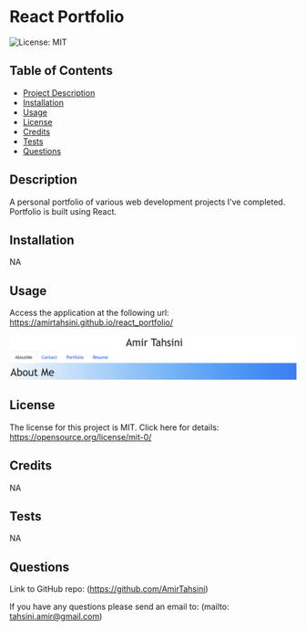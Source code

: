 # React Portfolio

![License: MIT](https://img.shields.io/badge/license-MIT-blue)

## Table of Contents

- [Project Description](#description)
- [Installation](#installation)
- [Usage](#usage)
- [License](#license)
- [Credits](#credits)
- [Tests](#tests)
- [Questions](#questions)

## Description

A personal portfolio of various web development projects I've completed. Portfolio is built using React.

## Installation

NA

## Usage

Access the application at the following url: https://amirtahsini.github.io/react_portfolio/

![Note Taker homepage](./Screen%20Shot%202023-05-14%20at%2010.50.35%20AM.png)

## License

The license for this project is MIT.
Click here for details: https://opensource.org/license/mit-0/

## Credits

NA

## Tests

NA

## Questions

Link to GitHub repo: (https://github.com/AmirTahsini)

If you have any questions please send an email to: (mailto: tahsini.amir@gmail.com)
